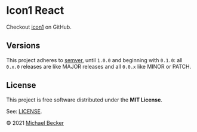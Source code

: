 # Icon1 React

Checkout [icon1](https://github.com/bemit/icon1) on GitHub.

## Versions

This project adheres to [semver](https://semver.org/), until `1.0.0` and beginning with `0.1.0`: all `0.x.0` releases are like MAJOR releases and all `0.0.x` like MINOR or PATCH.

## License

This project is free software distributed under the **MIT License**.

See: [LICENSE](https://github.com/bemit/icon1/blob/master/LICENSE).

© 2021 [Michael Becker](https://i-am-digital.eu)

